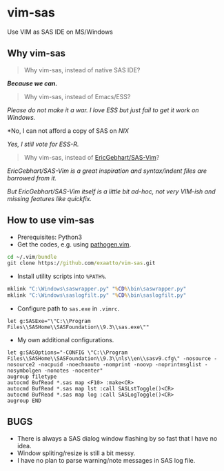 vim-sas
====
Use VIM as SAS IDE on MS/Windows

Why vim-sas
----
> Why vim-sas, instead of native SAS IDE?

***Because we can.***

> Why vim-sas, instead of Emacs/ESS?

*Please do not make it a war. I love ESS but just fail to get it work on Windows.*

*No, I can not afford a copy of SAS on *NIX*

*Yes, I still vote for ESS-R.*

> Why vim-sas, instead of [EricGebhart/SAS-Vim](https://github.com/EricGebhart/SAS-Vim)?

*EricGebhart/SAS-Vim is a great inspiration and syntax/indent files are borrowed from it.*

*But EricGebhart/SAS-Vim itself is a little bit ad-hoc, not very VIM-ish and missing features like quickfix.*

How to use vim-sas
--
- Prerequisites: Python3
- Get the codes, e.g. using [pathogen.vim](https://github.com/tpope/vim-pathogen).
```bat
cd ~/.vim/bundle
git clone https://github.com/exaatto/vim-sas.git
```
- Install utility scripts into ```%PATH%```.
```bat
mklink "C:\Windows\saswrapper.py" "%CD%\bin\saswrapper.py"
mklink "C:\Windows\saslogfilt.py" "%CD%\bin\saslogfilt.py"
```
- Configure path to ```sas.exe``` in ```.vimrc```.
```vim
let g:SASExe="\"C:\\Program Files\\SASHome\\SASFoundation\\9.3\\sas.exe\""
```
- My own additional configurations.
```vim
let g:SASOptions="-CONFIG \"C:\\Program Files\\SASHome\\SASFoundation\\9.3\\nls\\en\\sasv9.cfg\" -nosource -nosource2 -nocpuid -noechoauto -nomprint -noovp -noprintmsglist -nosymbolgen -nonotes -nocenter"
augroup filetype
autocmd BufRead *.sas map <F10> :make<CR>
autocmd BufRead *.sas map lst :call SASLstToggle()<CR>
autocmd BufRead *.sas map log :call SASLogToggle()<CR>
augroup END
```

BUGS
--
- There is always a SAS dialog window flashing by so fast that I have no idea.
- Window spliting/resize is still a bit messy.
- I have no plan to parse warning/note messages in SAS log file.

